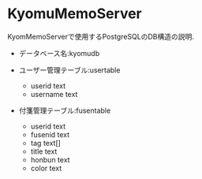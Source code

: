 # KyomuMemoServer
KyomMemoServerで使用するPostgreSQLのDB構造の説明.

- データベース名:kyomudb

- ユーザー管理テーブル:usertable
  - userid text
  - username text
  
- 付箋管理テーブル:fusentable
  - userid text
  - fusenid text
  - tag text[]
  - title text
  - honbun text
  - color text
